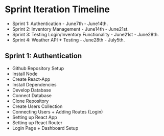 # Sprint Iteration Timeline

- Sprint 1: Authentication - June7th - June14th.
- Sprint 2: Inventory Management - June14th - June21st.
- Sprint 3: Testing Login/Inventory Functionality - June21st - June28th.
- Sprint 4: Weather API + Testing - June28th - July5th.

## Sprint 1: Authentication

- Github Repository Setup
- Install Node
- Create React-App
- Install Dependencies
- Develop Database
- Connect Database
- Clone Repository
- Create Users Collection
- Connecting Users + Adding Routes (Login)
- Setting up React App
- Setting up React Router
- Login Page + Dashboard Setup

